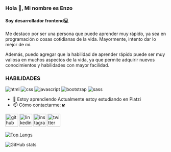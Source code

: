 ### Hola 👋, Mi nombre es Enzo
#### Soy desarrollador frontend💻

Me destaco por ser una persona que puede aprender muy rápido, ya sea en programación o cosas cotidianas de la vida. Mayormente, intento dar lo mejor de mí. 

Además, puedo agregar que la habilidad de aprender rápido puede ser muy valiosa en muchos aspectos de la vida, ya que permite adquirir nuevos conocimientos y habilidades con mayor facilidad.

### HABILIDADES

![html](https://img.shields.io/badge/HTML-ff4d4d?style=for-the-badge&logo=appveyor=html&logoColor=white&labelColor=101010) ![css](https://img.shields.io/badge/CSS-4d7aff?style=for-the-badge&logo=appveyor=html&logoColor=white&labelColor=101010) ![javascript](https://img.shields.io/badge/JAVASCRIPT-ffff00?style=for-the-badge&logo=appveyor=html&logoColor=white&labelColor=101010) ![bootstrap](https://img.shields.io/badge/BOOTSTRAP-3655b3?style=for-the-badge&logo=appveyor=html&logoColor=white&labelColor=101010) ![sass](https://img.shields.io/badge/SASS-ff6680?style=for-the-badge&logo=appveyor=html&logoColor=white&labelColor=101010)


- 🌱 Estoy aprendiendo Actualmente estoy estudiando en Platzi 
- 📫 Cómo contactarme: **🡿** 

[<img src='https://cdn.jsdelivr.net/npm/simple-icons@3.0.1/icons/github.svg' alt='github' height='40'>](https://github.com/1Yuk)  [<img src='https://cdn.jsdelivr.net/npm/simple-icons@3.0.1/icons/linkedin.svg' alt='linkedin' height='40'>](https://www.linkedin.com/in/enzo-mansilla-714276257//)  [<img src='https://cdn.jsdelivr.net/npm/simple-icons@3.0.1/icons/instagram.svg' alt='instagram' height='40'>](https://www.instagram.com/enzokxz//)  [<img src='https://cdn.jsdelivr.net/npm/simple-icons@3.0.1/icons/twitter.svg' alt='twitter' height='40'>](https://twitter.com/Yuukh_)  

[![Top Langs](https://github-readme-stats.vercel.app/api/top-langs/?username=1Yuk)](https://github.com/anuraghazra/github-readme-stats)

![GitHub stats](https://github-readme-stats.vercel.app/api?username=1Yuk&show_icons=true)  

